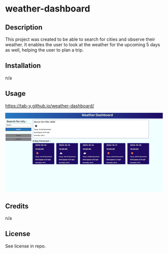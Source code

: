 # weather-dashboard

## Description

This project was created to be able to search for cities and observe their weather. It enables the user to look at the weather for the upcoming 5 days as well, helping the user to plan a trip.

## Installation

n/a

## Usage

https://tab-y.github.io/weather-dashboard/

![weather-app-screenshot](./assets/IMG/Screenshot.png)

## Credits

n/a

## License

See license in repo.

